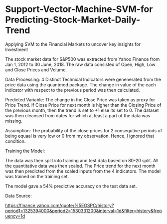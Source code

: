 # Support-Vector-Machine-SVM-for Predicting-Stock-Market-Daily-Trend

Applying SVM to the Financial Markets to uncover key insights for Investment

The stock market data for S&P500 was extracted from Yahoo Finance from Jan 1, 2012 to 30 June, 2018. The raw data consisted of Open, High, Low and Close Prices and Volume.

Data Processing: 4 Distinct Technical Indicators were genenerated from the price data using the quantmod package. The change in value of the each indicator with respect to the previous period was then calculated.

Predicted Variable: The change in the Close Price was taken as proxy for Price Trend. If Close Price for next month is higher than the Closing Price of the previous month, then the trend is set to +1 else its set to 0. The dataset was then cleansed from dates for which at least a part of the data was missing.

Assumption: The probability of the close prices for 2 consequtive periods of being equaal is very low or 0 from my observation. Hence, I ignored that condition.

Training the Model:

The data was then split into training and test data based on 80-20 split. All the quantitative data was then scaled. The Price trend for the next month was then predicted from the scaled inputs from the 4 indicators. The model was trained on the training set.

The model gave a 54% predictive accuracy on the test data set.


Data Source:

https://finance.yahoo.com/quote/%5EGSPC/history?period1=1325394000&period2=1530331200&interval=1d&filter=history&frequency=1d
